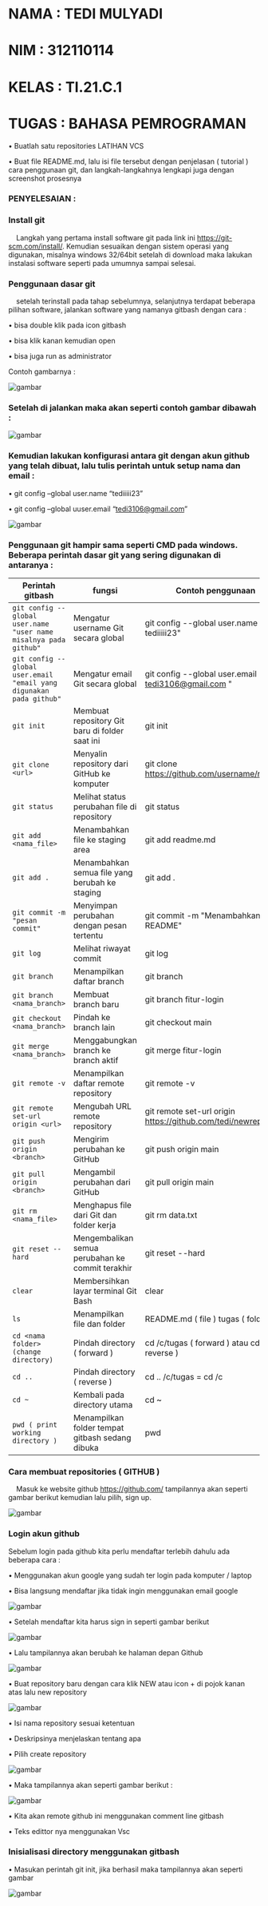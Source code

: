 # NAMA  : TEDI MULYADI
# NIM   : 312110114
# KELAS : TI.21.C.1
# TUGAS : BAHASA PEMROGRAMAN  

•   Buatlah satu repositories LATIHAN VCS  

•   Buat file README.md, lalu isi file tersebut dengan penjelasan ( tutorial ) cara penggunaan git, dan langkah-langkahnya lengkapi juga dengan screenshot prosesnya

### PENYELESAIAN :

### Install git 
&nbsp;&nbsp;&nbsp;&nbsp;Langkah yang pertama install software git pada link ini https://git-scm.com/install/. Kemudian sesuaikan dengan sistem operasi yang digunakan, misalnya windows 32/64bit setelah di download maka lakukan instalasi software seperti pada umumnya sampai selesai.
### Penggunaan dasar git 
&nbsp;&nbsp;&nbsp;&nbsp;setelah terinstall pada tahap sebelumnya, selanjutnya terdapat beberapa pilihan software, jalankan software yang namanya gitbash dengan cara :  

•	bisa double klik pada icon gitbash  

•	bisa klik kanan kemudian open  

•	bisa juga run as administrator

Contoh gambarnya :

![gambar](ss/1.png)

### Setelah di jalankan maka akan seperti contoh gambar dibawah :

![gambar](ss/2.png)

### Kemudian lakukan konfigurasi antara git dengan akun github yang telah dibuat, lalu tulis perintah untuk setup nama dan email :
•	git config –global user.name “tediiiii23”  

•	git config –global uuser.email “tedi3106@gmail.com”

![gambar](ss/3.png)

### Penggunaan git hampir sama seperti CMD pada windows. Beberapa perintah dasar git yang sering digunakan di antaranya :

| Perintah gitbash | fungsi | Contoh penggunaan |
|---------------------|------------|-------------|
| `git config --global user.name "user name misalnya pada github"` | Mengatur username Git secara global | git config --global user.name " tediiiii23" |
| `git config --global user.email "email yang digunakan pada github"` | Mengatur email Git secara global | git config --global user.email " tedi3106@gmail.com " |
| `git init` | Membuat repository Git baru di folder saat ini | git init |
| `git clone <url>` | Menyalin repository dari GitHub ke komputer | git clone https://github.com/username/repo.git |
| `git status` | Melihat status perubahan file di repository | git status |
| `git add <nama_file>` | Menambahkan file ke staging area | git add readme.md |
| `git add .` | Menambahkan semua file yang berubah ke staging | git add . |
| `git commit -m "pesan commit"` | Menyimpan perubahan dengan pesan tertentu | git commit -m "Menambahkan file README" |
| `git log` | Melihat riwayat commit | git log |
| `git branch` | Menampilkan daftar branch | git branch |
| `git branch <nama_branch>` | Membuat branch baru | git branch fitur-login |
| `git checkout <nama_branch>` | Pindah ke branch lain | git checkout main |
| `git merge <nama_branch>` | Menggabungkan branch ke branch aktif | git merge fitur-login |
| `git remote -v` | Menampilkan daftar remote repository | git remote -v |
| `git remote set-url origin <url>` | Mengubah URL remote repository | git remote set-url origin https://github.com/tedi/newrepo.git |
| `git push origin <branch>` | Mengirim perubahan ke GitHub | git push origin main |
| `git pull origin <branch>` | Mengambil perubahan dari GitHub | git pull origin main |
| `git rm <nama_file>` | Menghapus file dari Git dan folder kerja | git rm data.txt |
| `git reset --hard` | Mengembalikan semua perubahan ke commit terakhir | git reset --hard |
| `clear` | Membersihkan layar terminal Git Bash | clear |
| `ls` | Menampilkan file dan folder | README.md ( file ) tugas ( folder ) |
| `cd <nama folder> (change directory)` | Pindah directory ( forward ) | cd  /c/tugas ( forward ) atau cd  /c ( reverse ) |
| `cd ..` | Pindah directory ( reverse ) | cd .. /c/tugas = cd  /c |
| `cd ~` | Kembali pada directory utama | cd ~ |
| `pwd ( print working directory )` | Menampilkan folder tempat gitbash sedang dibuka | pwd |  

### Cara membuat repositories ( GITHUB )  

&nbsp;&nbsp;&nbsp;&nbsp;Masuk ke website github https://github.com/ tampilannya akan seperti gambar berikut kemudian lalu pilih,  sign up.  

![gambar](ss/4.png)  

### Login akun github  

Sebelum login pada github kita perlu mendaftar terlebih dahulu ada beberapa cara :  

•	Menggunakan akun google yang sudah ter login  pada komputer / laptop  

•	Bisa langsung mendaftar jika tidak ingin menggunakan email google  

![gambar](ss/5.png)  

•	Setelah mendaftar kita harus sign in seperti gambar berikut  

![gambar](ss/6.png)  

•	Lalu tampilannya akan berubah ke halaman depan Github  

![gambar](ss/7.png)  

•	Buat repository baru dengan cara klik NEW atau icon + di pojok kanan atas lalu new repository  

![gambar](ss/8.png)  

•	Isi nama repository sesuai ketentuan  

•	Deskripsinya menjelaskan tentang apa  

•	Pilih create repository  

![gambar](ss/9.png)  

•	Maka tampilannya akan seperti gambar berikut :  

![gambar](ss/10.png)  

•	Kita akan remote github ini menggunakan comment line gitbash  

•	Teks edittor nya menggunakan Vsc  

### Inisialisasi directory menggunakan gitbash  

•	Masukan perintah git init, jika berhasil maka tampilannya akan seperti gambar  

![gambar](ss/11.png)  